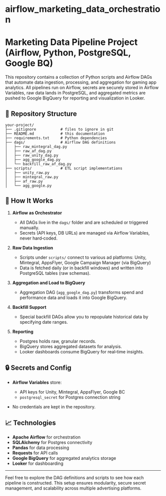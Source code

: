 # airflow_marketing_data_orchestration

# Marketing Data Pipeline Project (Airflow, Python, PostgreSQL, Google BQ)

This repository contains a collection of Python scripts and Airflow DAGs that automate data ingestion, processing, and aggregation for gaming app analytics. All pipelines run on Airflow, secrets are securely stored in Airflow Variables, raw data lands in PostgreSQL, and aggregated metrics are pushed to Google BigQuery for reporting and visualization in Looker.

## 📂 Repository Structure

```
your-project/
├── .gitignore           # files to ignore in git
├── README.md            # this documentation
├── requirements.txt     # Python dependencies
├── dags/                # Airflow DAG definitions
│   ├── raw_mintegral_dag.py
│   ├── raw_af_dag.py
│   ├── raw_unity_dag.py
│   ├── agg_google_dag.py
│   └── backfill_raw_af_dag.py
├── scripts/             # ETL script implementations
│   ├── unity_raw.py
│   ├── mintegral_raw.py
│   ├── af_raw.py
│   └── agg_google.py

```

## 🚀 How It Works

1. **Airflow as Orchestrator**

   * All DAGs live in the `dags/` folder and are scheduled or triggered manually.
   * Secrets (API keys, DB URLs) are managed via Airflow Variables, never hard‑coded.

2. **Raw Data Ingestion**

   * Scripts under `scripts/` connect to various ad platforms: Unity, Mintegral, AppsFlyer, Google Campaign Manager (via BigQuery)
   * Data is fetched daily (or in backfill windows) and written into PostgreSQL tables (raw schemas).

3. **Aggregation and Load to BigQuery**

   * Aggregation DAG (`agg_google_dag.py`) transforms spend and performance data and loads it into Google BigQuery.

4. **Backfill Support**

   * Special backfill DAGs allow you to repopulate historical data by specifying date ranges.

5. **Reporting**

   * Postgres holds raw, granular records.
   * BigQuery stores aggregated datasets for analysis.
   * Looker dashboards consume BigQuery for real‑time insights.

## 🔒 Secrets and Config

* **Airflow Variables** store:

  * API keys for Unity, Mintegral, AppsFlyer, Google BC
  * `postgresql_secret` for Postgres connection string
* No credentials are kept in the repository.

## 📈 Technologies

* **Apache Airflow** for orchestration
* **SQLAlchemy** for Postgres connectivity
* **Pandas** for data processing
* **Requests** for API calls
* **Google BigQuery** for aggregated analytics storage
* **Looker** for dashboarding

---

Feel free to explore the DAG definitions and scripts to see how each pipeline is constructed. This setup ensures modularity, secure secret management, and scalability across multiple advertising platforms.
